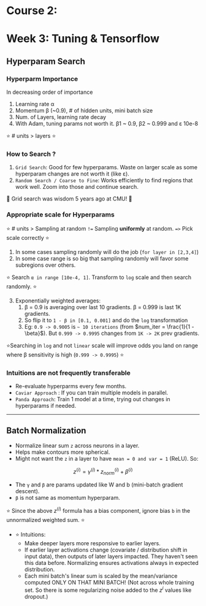 # Course 2: 

# Week 3: Tuning & Tensorflow
## Hyperparam Search
### Hyperparm Importance
In decreasing order of importance
1. Learning rate α 
2. Momentum β (~0.9), # of hidden units, mini batch size
3. Num. of Layers, learning rate decay
4. With Adam, tuning params not worth it. β1 ~ 0.9, β2 ~ 0.999 and ε 10e-8 

:star: # units > layers :star:

### How to Search ?
1. `Grid Search`: Good for few hyperparams. Waste on larger scale as some hyperparam changes are not worth it (like ε).
2. `Random Search / Coarse to Fine`: Works efficiently to find regions that work well. Zoom into those and continue search.  

:thought_balloon: Grid search was wisdom 5 years ago at CMU! :thought_balloon:

### Appropriate scale for Hyperparams
:star: # units > Sampling at random `!=` Sampling **uniformly** at random. `=>` Pick scale correctly :star:
1. In some cases sampling randomly will do the job (`for layer in [2,3,4]`)
2. In some case range is so big that sampling randomly will favor some subregions over others.

:star: Search `α in range [10e-4, 1]`. Transform to `log` scale and then search randomly. :star:

3. Exponentially weighted averages:
   1. β = 0.9 is averaging over last 10 gradients. β = 0.999 is last 1K gradients. 
   2. So flip it to `1 - β in [0.1, 0.001]` and do the `log` transformation
   3. Eg: `0.9 -> 0.9005` is `~ 10 iterations` (from $num_iter = \frac{1}{1 - \beta}$). But `0.999 -> 0.9995` changes from `1K -> 2K` prev gradients.

:star:Searching in `log` and not `linear` scale will improve odds you land on range where β sensitivity is high (`0.999 -> 0.9995`)  :star:

### Intuitions are not frequently transferable
- Re-evaluate hyperparms every few months. 
- `Caviar Approach` : If you can train multiple models in parallel. 
- `Panda Approach`: Train 1 model at a time, trying out changes in hyperparams if needed. 
-----------------
## Batch Normalization
- Normalize linear sum `z` across neurons in a layer. 
- Helps make contours more spherical. 
- Might not want the `z` in a layer to have `mean = 0 and var = 1` (ReLU). So:
```math
z^{(i)} = γ^{(i)} * z^{(i)}_{norm} + β^{(i)} 
```
- The `γ` and `β` are params updated like W and b (mini-batch gradient descent). 
- `β` is not same as momentum hyperparam. 

:star: Since the above $z^{(i)}$ formula has a bias component, ignore bias `b` in the unnormalized weighted sum. :star:

- :star: Intuitions:
  - Make deeper layers more responsive to earlier layers.
  - If earlier layer activations change (covariate / distribution shift in input data), then outputs of later 
  layers impacted. They haven't seen this data before. Normalizing ensures activations always in expected distribution. 
  - Each mini batch's linear sum is scaled by the mean/variance computed ONLY ON THAT MINI BATCH! (Not across whole
  training set. So there is some regularizing noise added to the $z^{i}$ values like dropout.)